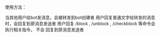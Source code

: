 使用方法：

当其他用户给bot发消息，会被转发到bot创建者
用户回复普通文字给转发的消息时，会回复到原消息发送者
用户回复 /block , /unblock , /checkblock 等命令会执行相关指令， 不会 回复到原消息发送者
